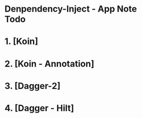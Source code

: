 # Denpendency-Inject - App Note Todo 
# 1. [Koin]
# 2. [Koin - Annotation]
# 3. [Dagger-2]
# 4. [Dagger - Hilt]
